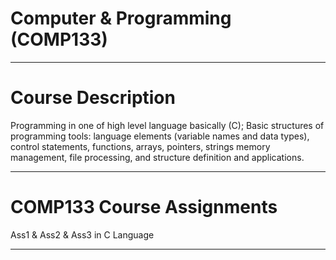 # Computer & Programming (COMP133)
___________________________________________________________
# Course Description
Programming in one of high level language basically (C); Basic structures of programming tools: language elements (variable names and data types), control statements, functions, arrays, pointers, strings memory management, file processing, and structure definition and applications.
___________________________________________________________
# COMP133 Course Assignments 
Ass1 & Ass2 & Ass3 in C Language 
___________________________________________________________
